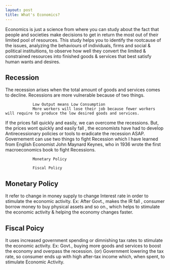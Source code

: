 ```yaml
---
layout: post
title: What's Economics?
---
```


Economics is just a science from where you can study about the fact that people and societies make decisions to get in return the most out of their limited pool of resources. This study helps you to identify the rootcause of the issues, analyzing the behaviours of individuals, firms and social & political instituitions, to observe how well they convert the limited & constrained resources into finished goods & services that best satisfy human wants and desires.

## Recession    
The recession arises when the total amount of goods and services comes to decline.
Recessions are more vulnerable because of two things. 

                Low Output means Low Consumption
                More workers will lose their job because fewer workers will require to produce the low desired goods and services.



If the prices fall quickly and easily, we can overcome the recessions. But, the prices wont quickly and easily fall , the economists have had to develop Antirecessionary policies or tools to eradicate the recession ASAP.
Governement can use two things to fight Recession which I have learned from English Economist John Maynard Keynes, who in 1936 wrote the first macroeconomics book to fight Recessions.

                Monetary Policy

                Fiscal Policy


## Monetary Policy
It refer to change in money supply to change Interest rate in order to stimulate the economic activity.
Ex: After Govt., makes the IR fall , consumer borrow money to buy physical assets and so on., which helps to stimulate the economic activity & helping the economy changes faster.

## Fiscal Poicy
It uses increased government spending or dimnishing tax rates to stimulate the economic activity.
Ex: Govt., buying more goods and services to boost the economy and overpass the recession.
(or) Government lowering the tax rate, so consumer ends up with high after-tax income which, when spent, to stimulate Economic Activity.